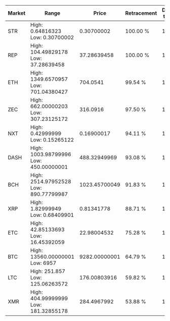 | Market | Range | Price| Retracement | Doubles to 50% |
| --- | --- | --- | --- | --- |
| STR | High: 0.64816323<br />Low: 0.30700002 | 0.30700002 | 100.00 % | 1.56 |
| REP | High: 104.49829178<br />Low: 37.28639458 | 37.28639458 | 100.00 % | 1.90 |
| ETH | High: 1349.6570957<br />Low: 701.04380427 | 704.0541 | 99.54 % | 1.46 |
| ZEC | High: 662.00000203<br />Low: 307.23125172 | 316.0916 | 97.50 % | 1.53 |
| NXT | High: 0.42999999<br />Low: 0.15265122 | 0.16900017 | 94.11 % | 1.72 |
| DASH | High: 1003.98799996<br />Low: 450.00000001 | 488.32949969 | 93.08 % | 1.49 |
| BCH | High: 2514.97952528<br />Low: 890.77799987 | 1023.45700049 | 91.83 % | 1.66 |
| XRP | High: 1.82999949<br />Low: 0.68409901 | 0.81341778 | 88.71 % | 1.55 |
| ETC | High: 42.85133693<br />Low: 16.45392059 | 22.98004532 | 75.28 % | 1.29 |
| BTC | High: 13560.00000001<br />Low: 6957 | 9282.00000001 | 64.79 % | 1.11 |
| LTC | High: 251.857<br />Low: 125.06263572 | 176.00803916 | 59.82 % | 1.07 |
| XMR | High: 404.99999999<br />Low: 181.32855178 | 284.4967992 | 53.88 % | 1.03 |
